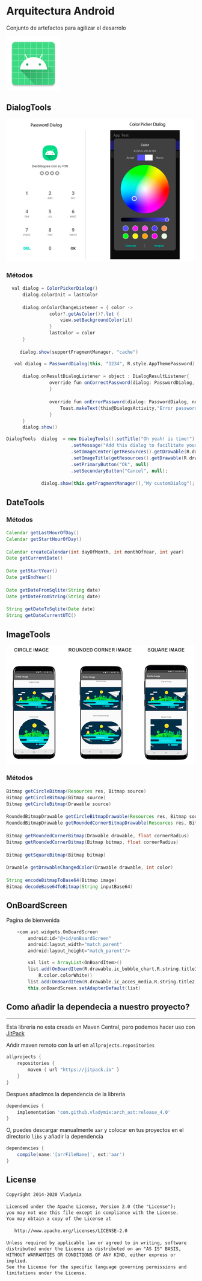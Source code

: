 # Arquitectura Android
Conjunto de artefactos para agilizar el desarrolo

![icon](https://github.com/vladymix/arch_ast/blob/master/AppTest/app/src/main/res/mipmap-xxhdpi/ic_launcher.png)


DialogTools
-------------

![icon](https://github.com/vladymix/arch_ast/blob/master/recursos/dialogs.png)

### Métodos 


```groovy
  val dialog = ColorPickerDialog()
      dialog.colorInit = lastColor

      dialog.onColorChangeListener = { color ->
                color?.getAsColor()?.let {
                    view.setBackgroundColor(it)
                }
                lastColor = color
      }

     dialog.show(supportFragmentManager, "cache")
```

```groovy
   val dialog = PasswordDialog(this, "1234", R.style.AppThemePassword)

      dialog.onResultDialogListener = object : DialogResultListener{
                override fun onCorrectPassword(dialog: PasswordDialog, numberIntentsBefore: Int) {
                }

                override fun onErrorPassword(dialog: PasswordDialog, numberIntents: Int) {
                    Toast.makeText(this@DialogsActivity,"Error password", Toast.LENGTH_SHORT).show()
                }
      }
      dialog.show()
```

```groovy
DialogTools  dialog  = new DialogTools().setTitle("Oh yeah! is time!")
                        .setMessage("Add this dialog to facilitate your application, collaborate in github.com/vladymix")
                        .setImageCenter(getResources().getDrawable(R.drawable.ic_circle_java))
                        .setImageTitle(getResources().getDrawable(R.drawable.ic_android_studio))
                        .setPrimaryButton("Ok", null)
                        .setSecundaryButton("Cancel", null);

             dialog.show(this.getFragmentManager(),"My customDialog");

```


DateTools
-------------
### Métodos 

```groovy
Calendar getLastHourOfDay() 
Calendar getStartHourOfDay() 

Calendar createCalendar(int dayOfMonth, int monthOfYear, int year)
Date getCurrentDate()

Date getStartYear()
Date getEndYear()

Date getDateFromSqlite(String date)
Date getDateFromString(String date)

String getDateToSqlite(Date date)
String getDateCurrentUTC()
```

ImageTools
-------------

![icon](https://github.com/vladymix/arch_ast/blob/master/recursos/page_lib.png)

### Métodos 

```groovy
Bitmap getCircleBitmap(Resources res, Bitmap source)
Bitmap getCircleBitmap(Bitmap source)
Bitmap getCircleBitmap(Drawable source)

RoundedBitmapDrawable getCircleBitmapDrawable(Resources res, Bitmap source)
RoundedBitmapDrawable getRoundedCornerBitmapDrawable(Resources res, Bitmap source, float cornerRadius)

Bitmap getRoundedCornerBitmap(Drawable drawable, float cornerRadius)
Bitmap getRoundedCornerBitmap(Bitmap bitmap, float cornerRadius)

Bitmap getSquareBitmap(Bitmap bitmap)

Drawable getDrawableChangedColor(Drawable drawable, int color)

String encodeBitmapToBase64(Bitmap image)
Bitmap decodeBase64ToBitmap(String inputBase64)

```
OnBoardScreen
-------------
Pagina de bienvenida

```groovy
    <com.ast.widgets.OnBoardScreen
        android:id="@+id/onBoardScreen"
        android:layout_width="match_parent"
        android:layout_height="match_parent"/>
```

```groovy
        val list = ArrayList<OnBoardItem>()
        list.add(OnBoardItem(R.drawable.ic_bubble_chart,R.string.title1,R.string.description1, R.color.mdtp_accent_color,
            R.color.colorWhite))
        list.add(OnBoardItem(R.drawable.ic_acces_media,R.string.title2,R.string.description1, R.color.light_blue_A700, R.color.mdtp_numbers_text_color))
        this.onBoardScreen.setAdapterDefault(list)

```

## Como añadir la dependecia a nuestro proyecto?
-------------

Esta libreria no esta creada en Maven Central, pero podemos hacer uso con  [JitPack](https://jitpack.io)

Añdir maven remoto con la url en `allprojects.repositories`

```groovy
allprojects {
	repositories {
		maven { url "https://jitpack.io" }
	}
}
```
Despues añadimos la dependencia de la libreria

```groovy
dependencies {
	implementation 'com.github.vladymix:arch_ast:release_4.0'
}
```
O, puedes descargar manualmente `aar` y colocar en tus proyectos en el directorio `libs`
y añadir la dependencia

```groovy
dependencies {
	compile(name:'[arrFileName]', ext:'aar')
}
```

## License

```
Copyright 2014-2020 Vladymix

Licensed under the Apache License, Version 2.0 (the "License");
you may not use this file except in compliance with the License.
You may obtain a copy of the License at

   http://www.apache.org/licenses/LICENSE-2.0

Unless required by applicable law or agreed to in writing, software
distributed under the License is distributed on an "AS IS" BASIS,
WITHOUT WARRANTIES OR CONDITIONS OF ANY KIND, either express or implied.
See the License for the specific language governing permissions and
limitations under the License.
```

